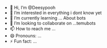 - 👋 Hi, I’m @Deesypooh
- 👀 I’m interested in everything i dont know yet
- 🌱 I’m currently learning ... About bots
- 💞️ I’m looking to collaborate on ...temubots
- 📫 How to reach me ...
- 😄 Pronouns: ...
- ⚡ Fun fact: ...

<!---
Deesypooh/Deesypooh is a ✨ special ✨ repository because its `README.md` (this file) appears on your GitHub profile.
You can click the Preview link to take a look at your changes.
--->
